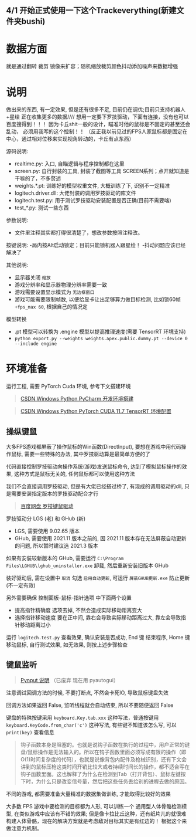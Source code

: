 






## 4/1 开始正式使用一下这个Trackeverything(新建文件夹bushi)


# 数据方面
就是通过翻转 裁剪 镜像来扩容；随机缩放裁剪颜色抖动添加噪声来数据增强



# 说明


做出来的东西, 有一定效果, 但是还有很多不足, 目前仍在调优;目前只支持机器人+星绘
正在收集更多的数据////
想用一定要下罗技驱动，下面有连接，没有也可以百度搜得到！！！ 因为卡丘shit一般的设计，瞄准时他的鼠标是不固定的甚至还会乱动，
必须用我写的这个控制！！ （反正我以前见过的FPS人家鼠标都是固定在中心，通过相对位移来实现视角转动的，卡丘有点东西）

源码说明:
- realtime.py: 入口, 自瞄逻辑与程序控制都在这里
- screen.py: 自行封装的工具, 封装了截图等工具 SCREEN系列；点开就知道是干嘛的了，不多赘述
- weights.*.pt: 训练好的模型权重文件, 大概训练了下, 识别不一定精准
- logitech.driver.dll: 大佬封装的调用罗技驱动的库文件
- logitech.test.py: 用于测试罗技驱动安装配置是否正确(目前不需要咯)
- test_*.py: 测试一些东西

参数说明: 
- 文件里注释其实都打得很清楚了，想改参数按照注释改。

按键说明:
-局内按Alt启动锁定；目前只能锁机器人跟星绘！
-抖动问题应该已经解决了

其他说明:
- 显示器关闭 `缩放`
- 游戏分辨率和显示器物理分辨率需要一致
- 游戏需要设置显示模式为 `无边框窗口`
- 游戏可能需要限制帧数, 以便给显卡让出足够算力做目标检测, 比如锁60帧 `+fps_max 60`, 根据自己的情况定

模型转换
- .pt 模型可以转换为 .engine 模型以提高推理速度(需要 TensorRT 环境支持)
- `python export.py --weights weights.apex.public.dummy.pt --device 0 --include engine`

# 环境准备

运行工程, 需要 PyTorch Cuda 环境, 参考下文搭建环境

> [CSDN Windows Python PyCharm 开发环境搭建](https://blog.csdn.net/mrathena/article/details/122452157)

> [CSDN Windows Python PyTorch CUDA 11.7 TensorRT 环境配置](https://blog.csdn.net/mrathena/article/details/128430943)

## 操纵键鼠

大多FPS游戏都屏蔽了操作鼠标的Win函数(DirectInput), 要想在游戏中用代码操作鼠标, 需要一些特殊的办法, 其中罗技驱动算是最简单方便的了

代码直接控制罗技驱动向操作系统(游戏)发送鼠标命令, 达到了模拟鼠标操作的效果, 这种方式是鼠标无关的, 任何鼠标都可以使用这种方法

我们不会直接调用罗技驱动, 但是有大佬已经搭过桥了, 有现成的调用驱动的dll, 只是需要安装指定版本的罗技驱动配合才行

> [百度网盘 罗技键鼠驱动](https://pan.baidu.com/s/1VkE2FQrNEOOkW6tCOLZ-kw?pwd=yh3s)

罗技驱动分 LGS (老) 和 GHub (新)
- LGS, 需要使用 9.02.65 版本
- GHub, 需要使用 2021.11 版本之前的, 因 2021.11 版本存在无法屏蔽自动更新的问题, 所以暂时建议选 2021.3 版本

如果有安装较新版本的 GHub, 需要运行 `C:\Program Files\LGHUB\lghub_uninstaller.exe` 卸载, 然后重新安装旧版本 GHub

装好驱动后, 需在设置中 `取消` 勾选 `启用自动更新`, 可运行 `屏蔽GHUB更新.exe` 防止更新(不一定有效)

另外需要确保 控制面板-鼠标-指针选项 中下面两个设置
- 提高指针精确度 选项去掉, 不然会造成实际移动距离变大
- 选择指针移动速度 要在正中间, 靠右会导致实际移动距离过大, 靠左会导致指针移动距离过小

运行 `logitech.test.py` 查看效果, 确认安装是否成功, End 键 结束程序, Home 键 移动鼠标, 自行测试效果, 如无效果, 则按上述步骤检查

## 键鼠监听

> [Pynput 说明](https://pypi.org/project/pynput/) （已废弃 现在用 pyautogui）

注意调试回调方法的时候, 不要打断点, 不然会卡死IO, 导致鼠标键盘失效

回调方法如果返回 False, 监听线程就会自动结束, 所以不要随便返回 False

键盘的特殊按键采用 `keyboard.Key.tab.xxx` 这种写法，普通按键用 `keyboard.KeyCode.from_char('c')` 这种写法, 有些键不知道该怎么写, 可以 `print(key)` 查看信息

> 钩子函数本身是阻塞的。也就是说钩子函数在执行的过程中，用户正常的键盘/鼠标操作是无法输入的。所以在钩子函数里面必须写成有限的操作（即O(1)时间复杂度的代码），也就是说像背包内配件及枪械识别，还有下文会讲到的鼠标压枪这类时间开销比较大或者持续时间长的操作，都不适合写在钩子函数里面。这也解释了为什么在检测到Tab（打开背包）、鼠标左键按下时，为什么只是改变信号量，然后把这些任务丢给别的进程去做的原因。


不同的游戏, 都需要准备大量精准的数据集做训练, 才能取得比较好的效果

大多数 FPS 游戏中要检测的目标都为人形, 可以训练一个 通用型人体骨骼检测模型, 在类似游戏中应该有不错的效果;
但是像卡拉比丘这种，还有纸片儿的就很难构建人体骨骼，现在的解决方案就是考虑敌对目标其实是有红边的！ 根据这个来做注意力机制。
